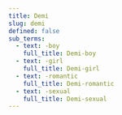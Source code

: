 ```yaml
---
title: Demi
slug: demi
defined: false
sub_terms:
  - text: -boy
    full_title: Demi-boy
  - text: -girl
    full_title: Demi-girl
  - text: -romantic
    full_title: Demi-romantic
  - text: -sexual
    full_title: Demi-sexual
---
```

